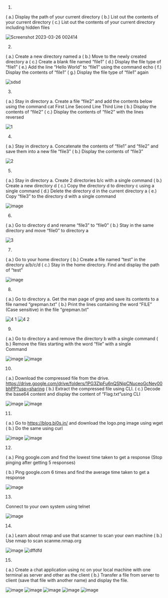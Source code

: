 1.
( a.) Display the path of your current directory
( b.) List out the contents of your current directory
( c.) List out the contents of your current directory including hidden files

![Screenshot 2023-03-26 002414](https://user-images.githubusercontent.com/128312503/227739891-4ab87daa-d2fd-47df-be63-8ba3c9a2e4a1.jpg)


2.
( a.) Create a new directory named a
( b.) Move to the newly created directory a 
( c.) Create a blank file named “file1”
( d.) Display the file type of “file1”
( e.) Add the line “Hello World” to “file1” using the command echo
( f.) Display the contents of “file1”
( g.) Display the file type of “file1” again

![sdsd](https://user-images.githubusercontent.com/128312503/227740698-1fdb9b7b-d9ba-4416-999d-5869313770fa.png)


3.
( a.) Stay in directory a. Create a file “file2” and add the contents below using the  command cat
First Line Second Line Third Line
( b.) Display the contents of “file2”
( c.) Display the contents of “file2” with the lines reversed

![1](https://user-images.githubusercontent.com/128312503/227740729-53a30dd8-3e0a-445c-af14-ef741f3c6bec.png)



4.
( a.) Stay in directory a. Concatenate the contents of “file1” and “file2” and save them into a new file “file3”
( b.) Display the contents of “file3”

![2](https://user-images.githubusercontent.com/128312503/227756077-ed7a181f-b82e-4e9c-9fc1-3d278b017b4a.png)




5.
( a.) Stay in directory a. Create 2 directories b/c with a single command 
( b.) Create a new directory d
( c.) Copy the directory d to directory c using a single command
( d.) Delete the directory d in the current directory a
( e.) Copy “file3” to the directory d with a single command

![image](https://user-images.githubusercontent.com/128312503/227760959-86da7e9c-d85d-4659-8442-bb3b9f9f9520.png)




6.
( a.) Go to directory d and rename “file3” to “file0”
( b.) Stay in the same directory and move “file0” to directory a

![3](https://user-images.githubusercontent.com/128312503/227756119-4aa4e88b-b799-417d-9151-0be1f27da52f.png)




7.
( a.) Go to your home directory
( b.) Create a file named “test” in the directory a/b/c/d
( c.) Stay in the home directory. Find and display the path of “test”

![image](https://user-images.githubusercontent.com/128312503/227756235-f4b6ecd0-ac0e-4a54-bd33-94d853dc90d7.png)




8.
( a.) Go to directory a. Get the man page of grep and save its contents to a file named “grepman.txt”
( b.) Print the lines containing the word “FILE” (Case sensitive) in the file “grepman.txt”

![4 1](https://user-images.githubusercontent.com/128312503/227756257-eed0fb79-e5bf-49e2-9762-d5b7d29cb5bb.png)
![4 2](https://user-images.githubusercontent.com/128312503/227756259-9e440c0b-7ac4-43c2-a00e-7e166b0fa297.png)




9.
( a.) Go to directory a and remove the directory b with a single command
( b.) Remove the files starting with the word “file” with a single	
Command

![image](https://user-images.githubusercontent.com/128312503/227760619-88c47441-38c2-4685-8bb7-4034849ff60a.png)
![image](https://user-images.githubusercontent.com/128312503/227760873-6ff61e5a-2c5e-41c1-a99a-a38eac684c7e.png)





10.
( a.) Download the compressed file from the drive. https://drive.google.com/drive/folders/1PG3ZlpFu6nQSNjpCNuceoGcNey00bhPP?usp=sharing
( b.) Extract the compressed file using CLI. 
( c.) Decode the base64 content and display the content of “Flag.txt”using CLI

![image](https://user-images.githubusercontent.com/128312503/227757197-d1781605-ecb7-4013-8e8a-560e4c98b8ee.png)
![image](https://user-images.githubusercontent.com/128312503/227757280-067414fa-688b-4c4c-b42f-e9159307dd56.png)




11.
( a.) Go to https://blog.bi0s.in/  and download the logo.png image using wget
( b.) Do the same using curl

![image](https://user-images.githubusercontent.com/128312503/227756864-a6613329-fe0a-47d2-bb11-426bb4c4b45b.png)
![image](https://user-images.githubusercontent.com/128312503/227756868-5e2342d6-492e-4ba8-a0e5-e3593411a5bd.png)



12.
( a.) Ping google.com and find the lowest time taken to get a response (Stop pinging after getting 5 responses)

( b.) Ping google.com 6 times and find the average time taken to get a response

![image](https://user-images.githubusercontent.com/128312503/227756294-024f60d0-ce87-4de5-b97b-2bc995612243.png)




13. 
Connect to your own system using telnet

![image](https://user-images.githubusercontent.com/128312503/227764445-62d6e55d-8e86-4035-8681-e3fecc84e22c.png)



14.
( a.) Learn about nmap and use that scanner to scan your own machine
( b.) Use nmap to scan scanme.nmap.org

![image](https://user-images.githubusercontent.com/128312503/227758132-0f1ce3aa-7f1b-43d6-8e41-f2b45c903384.png)
![dffdfd](https://user-images.githubusercontent.com/128312503/227758187-886e22d9-857f-4d46-a95a-2fe7df2c00ce.png)






15.
( a.) Create a chat application using nc on your local machine with one terminal as server and other as the client
( b.) Transfer a file from server to client (save that file with another name) and display the file.

![image](https://user-images.githubusercontent.com/128312503/227759636-f07a92b9-7729-4830-a6a8-feb33598ee7b.png)
![image](https://user-images.githubusercontent.com/128312503/227759651-c2b95e41-0660-4b92-b4a1-b969b5479743.png)
![image](https://user-images.githubusercontent.com/128312503/227759857-dabf4d78-8b15-4226-8b8f-60dbf626e309.png)
![image](https://user-images.githubusercontent.com/128312503/227759825-7a325539-d3ce-449a-ae99-e9785de0ffde.png)
![image](https://user-images.githubusercontent.com/128312503/227759873-c85d0ada-799e-463d-8c5e-d5eb36c533d1.png)

